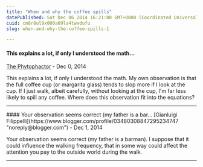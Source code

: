 ```yaml
---
title: "When and why the coffee spills"
datePublished: Sat Dec 06 2014 16:21:00 GMT+0000 (Coordinated Universal Time)
cuid: cm8r8ul9x000a09la4twxdufu
slug: when-and-why-the-coffee-spills-1

---
```



#### This explains a lot, if only I understood the math...
[The Phytophactor](https://www.blogger.com/profile/11064894836161407416 "noreply@blogger.com") - <time datetime="2014-12-07T18:51:29.671+01:00">Dec 0, 2014</time>

This explains a lot, if only I understood the math. My own observation is that the full coffee cup (or margarita glass) tends to slop more if I look at the cup. If I just walk, albeit carefully, without looking at the cup, I'm far less likely to spill any coffee. Where does this observation fit into the equations?
<hr />
#### Your observation seems correct (my father is a bar...
[Gianluigi Filippelli](https://www.blogger.com/profile/03480308847295234747 "noreply@blogger.com") - <time datetime="2014-12-08T23:33:25.215+01:00">Dec 1, 2014</time>

Your observation seems correct (my father is a barman). I suppose that it could influence the walking frequency, that in some way could affect the attention you pay to the outside world during the walk.
<hr />
